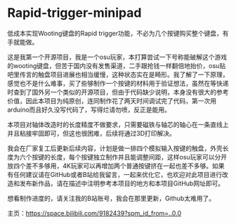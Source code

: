 # Rapid-trigger-minipad
低成本实现Wooting键盘的Rapid trigger功能，不必为几个按键购买整个键盘，有手就能做。

这是我第一个开源项目，我是一个osu玩家，本打算尝试一下号称能破解这个游戏的wooting键盘，但苦于国内没有发售渠道，二手跟抢钱一样翻倍地抬价，osu贴吧里传言的触盘项目进展也相当缓慢，这种状态实在是畸形。我了解了一下原理，感觉也不是什么难事，买了些够制作一个按键的材料用于验证想法，虽然在等快递时查到了国外另一个类似的开源项目，但由于代码缺少说明，本身没有很大的参考价值，因此本项目为纯原创，连同制作花了两天时间调试完了代码，第一次用arduino而且好久没写代码了，写得烂请勿喷，反正是能用。

本项目对轴体改造时的长度精度不做要求，只需要磁铁与轴芯的轴心在一条直线上并且粘接牢固即可，但这也很困难，后续将通过3D打印解决。

我会在厂家复工后更新后续内容，计划是做一排四个模拟输入按键的触盘，外壳长度为六个按键的长度，每个按键独立制作并且能调整间距，这样osu玩家可以分开放四个差不多够用，4K玩家可以再增加两个普通按键挤在一起也差不多够。如果有任何建议请在GitHub或者B站给我留言，一起来优化它，也欢迎对此项目进行改造和发布新作品，请在描述中注明参考本项目的地方和本项目GitHub网址即可。

想看制作进度的，请关注我的B站账号，我会在那里更新，Github太难用了。

主页：https://space.bilibili.com/9182439?spm_id_from=..0.0
